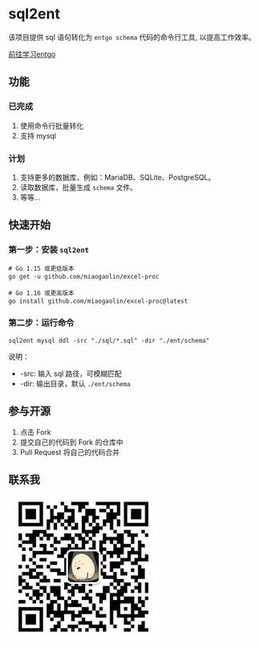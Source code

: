 # sql2ent
该项目提供 sql 语句转化为 `entgo schema` 代码的命令行工具, 以提高工作效率。

[前往学习entgo](https://entgo.io)

## 功能

### 已完成
1. 使用命令行批量转化
2. 支持 mysql

### 计划
1. 支持更多的数据库，例如：MariaDB、SQLite、PostgreSQL。
2. 读取数据库，批量生成 `schema` 文件。
3. 等等...

## 快速开始

### 第一步：安装 `sql2ent`
```shell
# Go 1.15 或更低版本
go get -u github.com/miaogaolin/excel-proc

# Go 1.16 或更高版本
go install github.com/miaogaolin/excel-proc@latest
```

### 第二步：运行命令
```shell
sql2ent mysql ddl -src "./sql/*.sql" -dir "./ent/schema"
```
说明：
* -src: 输入 sql 路径，可模糊匹配
* -dir: 输出目录，默认 `./ent/schema`



## 参与开源

1. 点击 Fork
2. 提交自己的代码到 Fork 的仓库中
3. Pull Request 将自己的代码合并

## 联系我
![](./Wechat.jpeg)